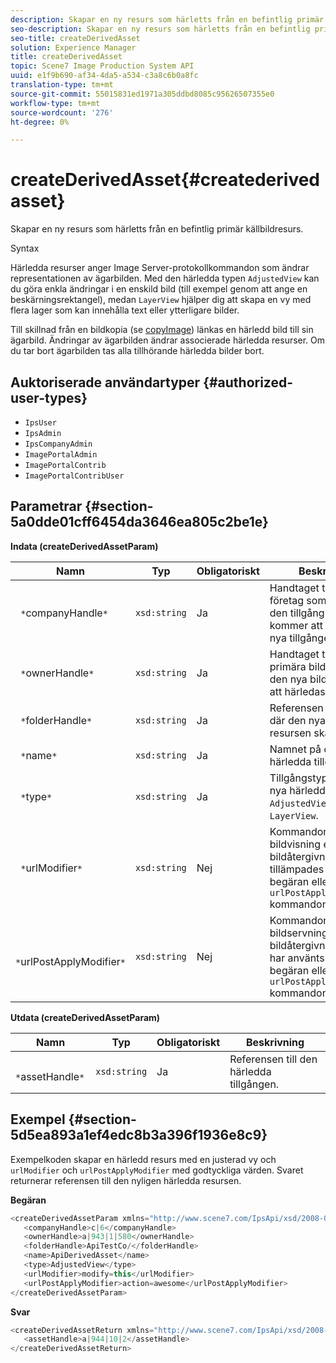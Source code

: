 ```yaml
---
description: Skapar en ny resurs som härletts från en befintlig primär källbildresurs.
seo-description: Skapar en ny resurs som härletts från en befintlig primär källbildresurs.
seo-title: createDerivedAsset
solution: Experience Manager
title: createDerivedAsset
topic: Scene7 Image Production System API
uuid: e1f9b690-af34-4da5-a534-c3a8c6b0a8fc
translation-type: tm+mt
source-git-commit: 55015831ed1971a305ddbd8085c95626507355e0
workflow-type: tm+mt
source-wordcount: '276'
ht-degree: 0%

---
```



# createDerivedAsset{#createderivedasset}

Skapar en ny resurs som härletts från en befintlig primär källbildresurs.

Syntax

<!--<a id="section_FE43FF204ED644C2AC901AF45982E942"></a>-->

Härledda resurser anger Image Server-protokollkommandon som ändrar representationen av ägarbilden. Med den härledda typen `AdjustedView` kan du göra enkla ändringar i en enskild bild (till exempel genom att ange en beskärningsrektangel), medan `LayerView` hjälper dig att skapa en vy med flera lager som kan innehålla text eller ytterligare bilder.

Till skillnad från en bildkopia (se [copyImage](../../../operations/c-operations-intro/c-methods/r-copy-image.md#reference-0785131e690b4ad08be69172023f35d0)) länkas en härledd bild till sin ägarbild. Ändringar av ägarbilden ändrar associerade härledda resurser. Om du tar bort ägarbilden tas alla tillhörande härledda bilder bort.

## Auktoriserade användartyper {#authorized-user-types}

* `IpsUser`
* `IpsAdmin`
* `IpsCompanyAdmin`
* `ImagePortalAdmin`
* `ImagePortalContrib`
* `ImagePortalContribUser`

## Parametrar {#section-5a0dde01cff6454da3646ea805c2be1e}

**Indata (createDerivedAssetParam)**

| Namn | Typ | Obligatoriskt | Beskrivning |
|---|---|---|---|
| ` *`companyHandle`*` | `xsd:string` | Ja | Handtaget till det företag som innehåller den tillgång som du kommer att hämta den nya tillgången från. |
| ` *`ownerHandle`*` | `xsd:string` | Ja | Handtaget till den primära bildresurs som den nya bilden kommer att härledas från. |
| ` *`folderHandle`*` | `xsd:string` | Ja | Referensen till mappen där den nya härledda resursen ska skapas. |
| ` *`name`*` | `xsd:string` | Ja | Namnet på den härledda tillgången. |
| ` *`type`*` | `xsd:string` | Ja | Tillgångstypen för den nya härledda tillgången: `AdjustedView` eller `LayerView`. |
| ` *`urlModifier`*` | `xsd:string` | Nej | Kommandon för bildvisning eller bildåtergivningsprotokoll tillämpades *före* begäran eller `urlPostApplyModifier` kommandon. |
| ` *`urlPostApplyModifier`*` | `xsd:string` | Nej | Kommandon för bildservning eller bildåtergivningsprotokoll har använts *efter* på begäran eller `urlPostApplyModifier` kommandon. |

**Utdata (createDerivedAssetParam)**

| Namn | Typ | Obligatoriskt | Beskrivning |
|---|---|---|---|
| ` *`assetHandle`*` | `xsd:string` | Ja | Referensen till den härledda tillgången. |

## Exempel {#section-5d5ea893a1ef4edc8b3a396f1936e8c9}

Exempelkoden skapar en härledd resurs med en justerad vy och `urlModifier` och `urlPostApplyModifier` med godtyckliga värden. Svaret returnerar referensen till den nyligen härledda resursen.

**Begäran**

```java
<createDerivedAssetParam xmlns="http://www.scene7.com/IpsApi/xsd/2008-01-15">
   <companyHandle>c|6</companyHandle>
   <ownerHandle>a|943|1|580</ownerHandle>
   <folderHandle>ApiTestCo/</folderHandle>
   <name>ApiDerivedAsset</name>
   <type>AdjustedView</type>
   <urlModifier>modify=this</urlModifier>
   <urlPostApplyModifier>action=awesome</urlPostApplyModifier>
</createDerivedAssetParam>
```

**Svar**

```java
<createDerivedAssetReturn xmlns="http://www.scene7.com/IpsApi/xsd/2008-01-15">
   <assetHandle>a|944|10|2</assetHandle>
</createDerivedAssetReturn>
```

